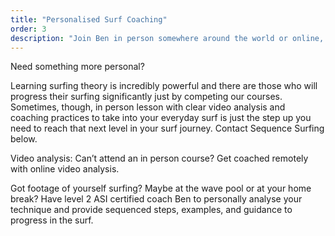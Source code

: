 ```yaml
---
title: "Personalised Surf Coaching"
order: 3
description: "Join Ben in person somewhere around the world or online, for a beginner to elite coaching to enable you to get clear progression points and areas to pinpoint future success. This is the quickest and most effective way to move your surfing forwards with video analysis and feedback as well as practices to use every time you surf and a surf film."
---
```


Need something more personal?

Learning surfing theory is incredibly powerful and there are those who will progress their surfing significantly just by competing our courses. Sometimes, though, in person lesson with clear video analysis and coaching practices to take into your everyday surf is just the step up you need to reach that next level in your surf journey.
Contact Sequence Surfing below.

Video analysis:
Can’t attend an in person course? Get coached remotely with online video analysis.

Got footage of yourself surfing? Maybe at the wave pool or at your home break? Have level 2 ASI certified coach Ben to personally analyse your technique and provide sequenced steps, examples, and guidance to progress in the surf.
